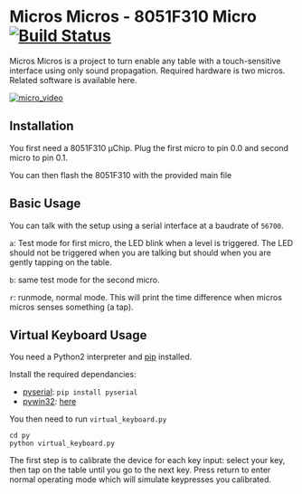 # Micros Micros - 8051F310 Micro [![Build Status](https://travis-ci.org/Viq111/micros-micros.svg?branch=master)](https://travis-ci.org/Viq111/micros-micros)

Micros Micros is a project to turn enable any table with a touch-sensitive interface using only sound propagation.
Required hardware is two micros. Related software is available here.

[![micro_video](https://cloud.githubusercontent.com/assets/2376565/7741011/9c62b4a6-ff47-11e4-8b7c-58ae092a28a1.png)](https://vid.me/CAXX)

## Installation

You first need a 8051F310 µChip. Plug the first micro to pin 0.0 and second micro to pin 0.1.

You can then flash the 8051F310 with the provided main file

## Basic Usage

You can talk with the setup using a serial interface at a baudrate of `56700`.

`a`: Test mode for first micro, the LED blink when a level is triggered. The LED should not be triggered when you are talking but should when you are gently tapping on the table.

`b`: same test mode for the second micro.

`r`: runmode, normal mode. This will print the time difference when micros micros senses something (a tap).

## Virtual Keyboard Usage

You need a Python2 interpreter and [pip](https://pip.pypa.io/en/latest/installing.html) installed.

Install the required dependancies:

- [pyserial](https://pypi.python.org/pypi/pyserial): `pip install pyserial`
- [pywin32](http://sourceforge.net/projects/pywin32/): [here](http://sourceforge.net/projects/pywin32/files/pywin32/)

You then need to run `virtual_keyboard.py`

```
cd py
python virtual_keyboard.py
```

The first step is to calibrate the device for each key input: select your key, then tap on the table until you go to the next key.
Press return to enter normal operating mode which will simulate keypresses you calibrated.
